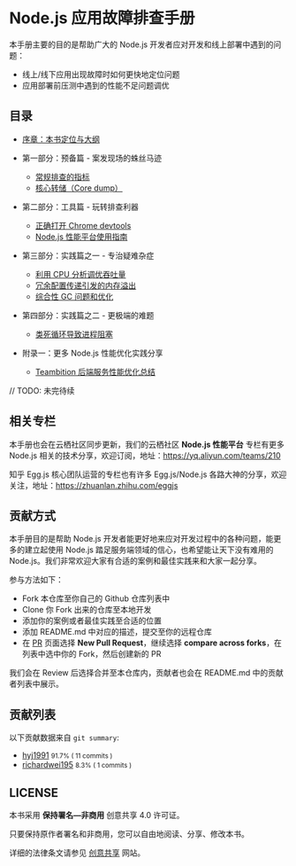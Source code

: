 # Node.js 应用故障排查手册

本手册主要的目的是帮助广大的 Node.js 开发者应对开发和线上部署中遇到的问题：

* 线上/线下应用出现故障时如何更快地定位问题
* 应用部署前压测中遇到的性能不足问题调优

## 目录

* [序章：本书定位与大纲](0x00_序章.md)
* 第一部分：预备篇 - 案发现场的蛛丝马迹
  * <a href="/0x01_%E9%A2%84%E5%A4%87%E7%AF%87_%E5%B8%B8%E8%A7%84%E6%8E%92%E6%9F%A5%E7%9A%84%E6%8C%87%E6%A0%87.md">常规排查的指标</a>
  * <a href="/0x02_%E9%A2%84%E5%A4%87%E7%AF%87_%E6%A0%B8%E5%BF%83%E8%BD%AC%E5%82%A8%EF%BC%88Core%20dump%EF%BC%89.md">核心转储（Core dump）</a>
* 第二部分：工具篇 - 玩转排查利器
  * <a href="/0x03_%E5%B7%A5%E5%85%B7%E7%AF%87_%E6%AD%A3%E7%A1%AE%E6%89%93%E5%BC%80%20Chrome%20devtools.md">正确打开 Chrome devtools</a>
  * <a href="/0x04_%E5%B7%A5%E5%85%B7%E7%AF%87_Node.js%20%E6%80%A7%E8%83%BD%E5%B9%B3%E5%8F%B0%E4%BD%BF%E7%94%A8%E6%8C%87%E5%8D%97.md">Node.js 性能平台使用指南</a>
* 第三部分：实践篇之一 - 专治疑难杂症
  * <a href="/0x05_%E5%AE%9E%E8%B7%B5%E7%AF%87_%E5%88%A9%E7%94%A8%20CPU%20%E5%88%86%E6%9E%90%E8%B0%83%E4%BC%98%E5%90%9E%E5%90%90%E9%87%8F.md">利用 CPU 分析调优吞吐量</a>
  * <a href="/0x07_%E5%86%97%E4%BD%99%E9%85%8D%E7%BD%AE%E4%BC%A0%E9%80%92%E5%BC%95%E5%8F%91%E7%9A%84%E5%86%85%E5%AD%98%E6%BA%A2%E5%87%BA.md">冗余配置传递引发的内存溢出</a>
  * <a href="/0x08_%E7%BB%BC%E5%90%88%E6%80%A7%20GC%20%E9%97%AE%E9%A2%98%E5%92%8C%E4%BC%98%E5%8C%96.md">综合性 GC 问题和优化</a>
* 第四部分：实践篇之二 - 更极端的难题
  * <a href="/0x08_%E5%AE%9E%E8%B7%B5%E7%AF%87_%E7%B1%BB%E6%AD%BB%E5%BE%AA%E7%8E%AF%E5%AF%BC%E8%87%B4%E8%BF%9B%E7%A8%8B%E9%98%BB%E5%A1%9E.md">类死循环导致进程阻塞</a>

* 附录一：更多 Node.js 性能优化实践分享
  * <a href="/0x06_%E5%AE%9E%E8%B7%B5%E7%AF%87_Teambition%20%E5%90%8E%E7%AB%AF%E6%9C%8D%E5%8A%A1%E6%80%A7%E8%83%BD%E4%BC%98%E5%8C%96%E6%80%BB%E7%BB%93.md">Teambition 后端服务性能优化总结</a>

// TODO: 未完待续

## 相关专栏

本手册也会在云栖社区同步更新，我们的云栖社区 **Node.js 性能平台** 专栏有更多 Node.js 相关的技术分享，欢迎订阅，地址：https://yq.aliyun.com/teams/210

知乎 Egg.js 核心团队运营的专栏也有许多 Egg.js/Node.js 各路大神的分享，欢迎关注，地址：https://zhuanlan.zhihu.com/eggjs

## 贡献方式

本手册目的是帮助 Node.js 开发者能更好地来应对开发过程中的各种问题，能更多的建立起使用 Node.js 踏足服务端领域的信心，也希望能让天下没有难用的 Node.js。我们非常欢迎大家有合适的案例和最佳实践来和大家一起分享。

参与方法如下：

* Fork 本仓库至你自己的 Github 仓库列表中
* Clone 你 Fork 出来的仓库至本地开发
* 添加你的案例或者最佳实践至合适的位置
* 添加 README.md 中对应的描述，提交至你的远程仓库
* 在 [PR](https://github.com/aliyun-node/Node.js-Troubleshooting-Guide/pulls) 页面选择 **New Pull Request**，继续选择 **compare across forks**，在列表中选中你的 Fork，然后创建新的 PR

我们会在 Review 后选择合并至本仓库内，贡献者也会在 README.md 中的贡献者列表中展示。

## 贡献列表

以下贡献数据来自 `git summary`:

* [hyj1991](https://github.com/hyj1991)  <small>91.7% ( 11 commits )</small>
* [richardwei195](https://github.com/richardwei195) <small>8.3% ( 1 commits )</small>

## LICENSE

本书采用 **保持署名—非商用** 创意共享 4.0 许可证。

只要保持原作者署名和非商用，您可以自由地阅读、分享、修改本书。

详细的法律条文请参见 [创意共享](https://creativecommons.org/licenses/by-nc/4.0/) 网站。

